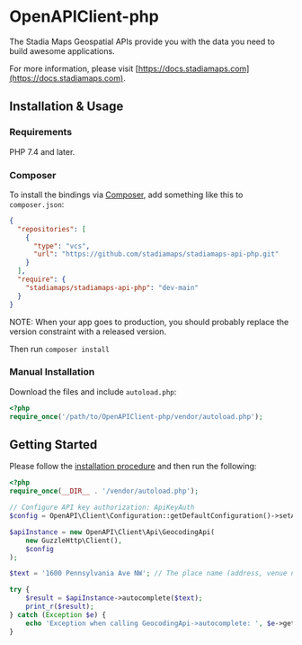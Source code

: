 # OpenAPIClient-php

The Stadia Maps Geospatial APIs provide you with the data you need to build awesome applications.

For more information, please visit [https://docs.stadiamaps.com](https://docs.stadiamaps.com).

## Installation & Usage

### Requirements

PHP 7.4 and later.

### Composer

To install the bindings via [Composer](https://getcomposer.org/), add something like this to `composer.json`:

```json
{
  "repositories": [
    {
      "type": "vcs",
      "url": "https://github.com/stadiamaps/stadiamaps-api-php.git"
    }
  ],
  "require": {
    "stadiamaps/stadiamaps-api-php": "dev-main"
  }
}
```
NOTE: When your app goes to production,
you should probably replace the version constraint with a released version.

Then run `composer install`

### Manual Installation

Download the files and include `autoload.php`:

```php
<?php
require_once('/path/to/OpenAPIClient-php/vendor/autoload.php');
```

## Getting Started

Please follow the [installation procedure](#installation--usage) and then run the following:

```php
<?php
require_once(__DIR__ . '/vendor/autoload.php');

// Configure API key authorization: ApiKeyAuth
$config = OpenAPI\Client\Configuration::getDefaultConfiguration()->setApiKey('api_key', 'YOUR_API_KEY');

$apiInstance = new OpenAPI\Client\Api\GeocodingApi(
    new GuzzleHttp\Client(),
    $config
);

$text = '1600 Pennsylvania Ave NW'; // The place name (address, venue name, etc.) to search for.

try {
    $result = $apiInstance->autocomplete($text);
    print_r($result);
} catch (Exception $e) {
    echo 'Exception when calling GeocodingApi->autocomplete: ', $e->getMessage(), PHP_EOL;
}
```

